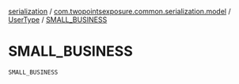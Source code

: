 [serialization](../../index.md) / [com.twopointsexposure.common.serialization.model](../index.md) / [UserType](index.md) / [SMALL_BUSINESS](./-s-m-a-l-l_-b-u-s-i-n-e-s-s.md)

# SMALL_BUSINESS

`SMALL_BUSINESS`